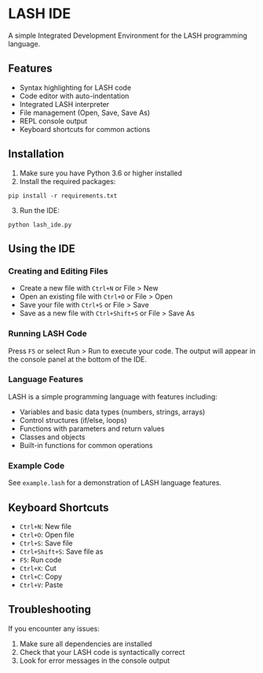 # LASH IDE

A simple Integrated Development Environment for the LASH programming language.

## Features

- Syntax highlighting for LASH code
- Code editor with auto-indentation
- Integrated LASH interpreter
- File management (Open, Save, Save As)
- REPL console output
- Keyboard shortcuts for common actions

## Installation

1. Make sure you have Python 3.6 or higher installed
2. Install the required packages:

```
pip install -r requirements.txt
```

3. Run the IDE:

```
python lash_ide.py
```

## Using the IDE

### Creating and Editing Files

- Create a new file with `Ctrl+N` or File > New
- Open an existing file with `Ctrl+O` or File > Open
- Save your file with `Ctrl+S` or File > Save
- Save as a new file with `Ctrl+Shift+S` or File > Save As

### Running LASH Code

Press `F5` or select Run > Run to execute your code. The output will appear in the console panel at the bottom of the IDE.

### Language Features

LASH is a simple programming language with features including:

- Variables and basic data types (numbers, strings, arrays)
- Control structures (if/else, loops)
- Functions with parameters and return values
- Classes and objects
- Built-in functions for common operations

### Example Code

See `example.lash` for a demonstration of LASH language features.

## Keyboard Shortcuts

- `Ctrl+N`: New file
- `Ctrl+O`: Open file
- `Ctrl+S`: Save file
- `Ctrl+Shift+S`: Save file as
- `F5`: Run code
- `Ctrl+X`: Cut
- `Ctrl+C`: Copy
- `Ctrl+V`: Paste

## Troubleshooting

If you encounter any issues:

1. Make sure all dependencies are installed
2. Check that your LASH code is syntactically correct
3. Look for error messages in the console output 